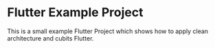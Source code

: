# Flutter Example Project

This is a small example Flutter Project which shows how to apply clean architecture and cubits Flutter.
